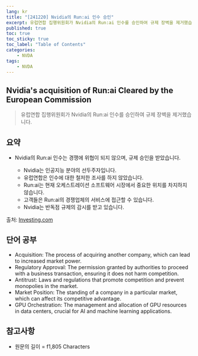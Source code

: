 ```yaml
---
lang: kr
title: "[241220] Nvidia의 Run:ai 인수 승인"
excerpt: 유럽연합 집행위원회가 Nvidia의 Run:ai 인수를 승인하여 규제 장벽을 제거했습니다.
published: true
toc: true
toc_sticky: true
toc_label: "Table of Contents"
categories:
    - NVDA
tags:
    - NVDA
---
```


## Nvidia's acquisition of Run:ai Cleared by the European Commission

> 유럽연합 집행위원회가 Nvidia의 Run:ai 인수를 승인하여 규제 장벽을 제거했습니다.

## 요약

- Nvidia의 Run:ai 인수는 경쟁에 위협이 되지 않으며, 규제 승인을 받았습니다.

  - Nvidia는 인공지능 분야의 선두주자입니다.
  - 유럽연합은 인수에 대한 철저한 조사를 하지 않았습니다.
  - Run:ai는 현재 오케스트레이션 소프트웨어 시장에서 중요한 위치를 차지하지 않습니다.
  - 고객들은 Run:ai의 경쟁업체의 서비스에 접근할 수 있습니다.
  - Nvidia는 반독점 규제의 감시를 받고 있습니다.

출처: [Investing.com](https://www.investing.com/news/stock-market-news/nvidias-acquisition-of-runai-cleared-by-the-european-commission-93CH-3784301)

## 단어 공부

- Acquisition: The process of acquiring another company, which can lead to increased market power.
- Regulatory Approval: The permission granted by authorities to proceed with a business transaction, ensuring it does not harm competition.
- Antitrust: Laws and regulations that promote competition and prevent monopolies in the market.
- Market Position: The standing of a company in a particular market, which can affect its competitive advantage.
- GPU Orchestration: The management and allocation of GPU resources in data centers, crucial for AI and machine learning applications.

## 참고사항


- 원문의 길이 = f1,805 Characters

